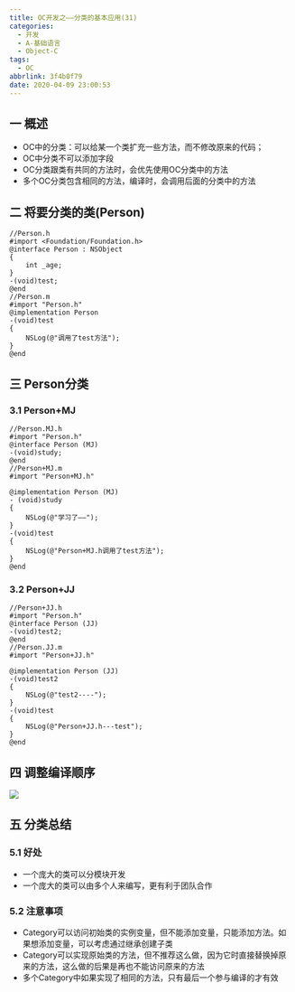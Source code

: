 ```yaml
---
title: OC开发之——分类的基本应用(31)
categories:
  - 开发
  - A-基础语言
  - Object-C
tags:
  - OC
abbrlink: 3f4b0f79
date: 2020-04-09 23:00:53
---
```

## 一 概述

* OC中的分类：可以给某一个类扩充一些方法，而不修改原来的代码；
* OC中分类不可以添加字段
* OC分类跟类有共同的方法时，会优先使用OC分类中的方法
* 多个OC分类包含相同的方法，编译时，会调用后面的分类中的方法

<!--more-->

## 二 将要分类的类(Person)

```
//Person.h
#import <Foundation/Foundation.h>
@interface Person : NSObject
{
    int _age;
}
-(void)test;
@end
//Person.m
#import "Person.h"
@implementation Person
-(void)test
{
    NSLog(@"调用了test方法");
}
@end
```

## 三 Person分类

### 3.1 Person+MJ

```
//Person.MJ.h
#import "Person.h"
@interface Person (MJ)
-(void)study;
@end
//Person+MJ.m
#import "Person+MJ.h"

@implementation Person (MJ)
- (void)study
{
    NSLog(@"学习了——");
}
-(void)test
{
    NSLog(@"Person+MJ.h调用了test方法");
}
@end
```

### 3.2 Person+JJ

```
//Person+JJ.h
#import "Person.h"
@interface Person (JJ)
-(void)test2;
@end
//Person.JJ.m
#import "Person+JJ.h"

@implementation Person (JJ)
-(void)test2
{
    NSLog(@"test2----");
}
-(void)test
{
    NSLog(@"Person+JJ.h---test");
}
@end
```

## 四 调整编译顺序

![][1]

## 五 分类总结

### 5.1 好处

* 一个庞大的类可以分模块开发
* 一个庞大的类可以由多个人来编写，更有利于团队合作

### 5.2 注意事项

* Category可以访问初始类的实例变量，但不能添加变量，只能添加方法。如果想添加变量，可以考虑通过继承创建子类
* Category可以实现原始类的方法，但不推荐这么做，因为它时直接替换掉原来的方法，这么做的后果是再也不能访问原来的方法
* 多个Category中如果实现了相同的方法，只有最后一个参与编译的才有效



[1]:https://fastly.jsdelivr.net/gh/PGzxc/CDN@master/blog-image//oc-xcode-build-phases-change-position.png